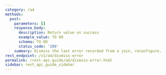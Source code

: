 ```yaml
---
category: /ad
methods:
  post:
    parameters: []
    response_body:
      description: Return value on success
      example_value: TO DO
      schema: TO DO
      status_code: '200'
    summary: Dismiss the last error recorded from a join, reconfigure, or leave operation.
rest_endpoint: /v1/ad/dismiss-error
permalink: /rest-api-guide/ad/dismiss-error.html
sidebar: rest_api_guide_sidebar
---
```

